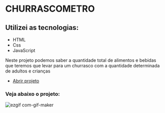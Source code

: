 <h1> CHURRASCOMETRO </h1>

<h2>Utilizei as tecnologias: </h2>
<ul>
 <li>HTML</li>
 <li>Css</li>
 <li>JavaScript</li>
</ul>
 
<p> Neste projeto podemos saber a quantidade total de alimentos e bebidas que teremos que levar para um churrasco com a quantidade determinada de adultos e crianças</p>
<ul>
   <li> <a href = "https://strong-praline-d4864f.netlify.app/"> Abrir projeto</a> </li>
 </ul>
 <h3>Veja abaixo o projeto:</h3>
 
  ![ezgif com-gif-maker](https://user-images.githubusercontent.com/98982391/212216946-544edb4d-d945-4ae4-ba1a-3eaee28b27cb.gif)
